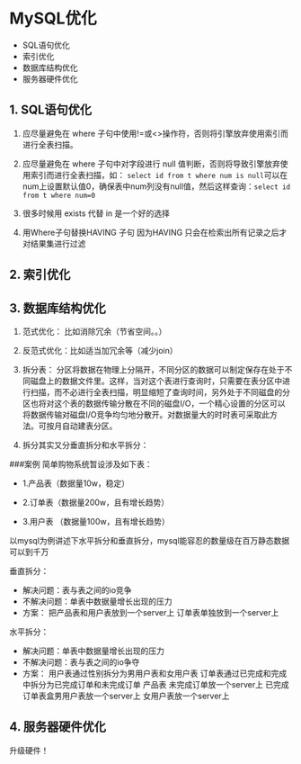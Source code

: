 # MySQL优化
- SQL语句优化
- 索引优化
- 数据库结构优化
- 服务器硬件优化
## 1. SQL语句优化
1. 应尽量避免在 where 子句中使用!=或<>操作符，否则将引擎放弃使用索引而进行全表扫描。

2. 应尽量避免在 where 子句中对字段进行 null 值判断，否则将导致引擎放弃使用索引而进行全表扫描，如： `select id from t where num is null`可以在num上设置默认值0，确保表中num列没有null值，然后这样查询：`select id from t where num=0`

3. 很多时候用 exists 代替 in 是一个好的选择

4. 用Where子句替换HAVING 子句 因为HAVING 只会在检索出所有记录之后才对结果集进行过滤

## 2. 索引优化


## 3. 数据库结构优化
1. 范式优化： 比如消除冗余（节省空间。。）
 
2. 反范式优化：比如适当加冗余等（减少join）

3. 拆分表： 分区将数据在物理上分隔开，不同分区的数据可以制定保存在处于不同磁盘上的数据文件里。这样，当对这个表进行查询时，只需要在表分区中进行扫描，而不必进行全表扫描，明显缩短了查询时间，另外处于不同磁盘的分区也将对这个表的数据传输分散在不同的磁盘I/O，一个精心设置的分区可以将数据传输对磁盘I/O竞争均匀地分散开。对数据量大的时时表可采取此方法。可按月自动建表分区。

4. 拆分其实又分垂直拆分和水平拆分： 

###案例
 简单购物系统暂设涉及如下表：
 - 1.产品表（数据量10w，稳定）

 - 2.订单表（数据量200w，且有增长趋势） 
 
 - 3.用户表 （数据量100w，且有增长趋势） 
 
 以mysql为例讲述下水平拆分和垂直拆分，mysql能容忍的数量级在百万静态数据可以到千万 
 
 垂直拆分：
 - 解决问题：表与表之间的io竞争 
 - 不解决问题：单表中数据量增长出现的压力 
 - 方案： 把产品表和用户表放到一个server上 订单表单独放到一个server上 
 
水平拆分： 
- 解决问题：单表中数据量增长出现的压力 
- 不解决问题：表与表之间的io争夺
- 方案： 用户表通过性别拆分为男用户表和女用户表 订单表通过已完成和完成中拆分为已完成订单和未完成订单 产品表 未完成订单放一个server上 已完成订单表盒男用户表放一个server上 女用户表放一个server上

## 4. 服务器硬件优化
升级硬件！

